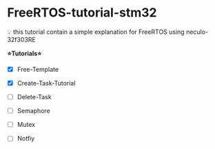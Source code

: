 # FreeRTOS-tutorial-stm32
 💡 this tutorial contain a simple explanation for FreeRTOS using neculo-32f303RE
 
 **⭐️Tutorials⭐️**
 
- [x] Free-Template 

- [x] Create-Task-Tutorial 

- [ ] Delete-Task

- [ ] Semaphore 

- [ ] Mutex

- [ ] Notfiy

